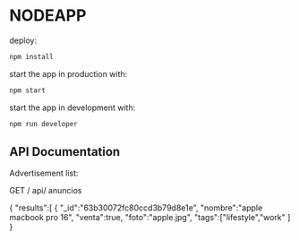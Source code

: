 # NODEAPP

deploy:

```sh
npm install 
```

start the app in production with: 

```sh
npm start 
```
start the app in development with: 

```sh
npm run developer 
```
## API Documentation 

Advertisement list:

GET / api/ anuncios

{
    "results":[
        {
            "_id":"63b30072fc80ccd3b79d8e1e",
            "nombre":"apple macbook pro 16",
            "venta":true,
            "foto":"apple.jpg",
            "tags":["lifestyle","work"
            ]
            }
